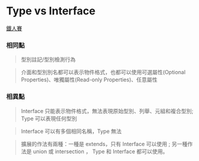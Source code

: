 # Type vs Interface

[鐵人賽](https://ithelp.ithome.com.tw/articles/10224646)

### 相同點

> 型別註記/型別檢測行為

> 介面和型別別名都可以表示物件格式，也都可以使用可選屬性(Optional Properties)、唯獨屬性(Read-only Properties)、任意屬性

### 相異點

> Interface 只能表示物件格式，無法表現原始型別、列舉、元組和複合型別; Type 可以表現任何型別

> Interface 可以有多個相同名稱，Type 無法

> 擴展的作法有兩種：一種是 extends，只有 Interface 可以使用 ; 另一種作法是 union 或 intersection ， Type 和 Interface 都可以使用。
